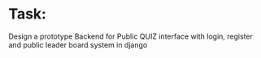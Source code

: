 # Task:
Design a prototype Backend for Public QUIZ interface with login, register and public leader board system in django

